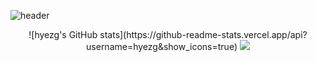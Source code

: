 ![header](https://capsule-render.vercel.app/api?type=waving&color=CDE4AD&height=250&section=header&text=Hyejeong's%20GitHub&fontSize=50&animation=scaleIn)

<div align='center'>
  ![hyezg's GitHub stats](https://github-readme-stats.vercel.app/api?username=hyezg&show_icons=true)
  <a href="https://velog.io/@0601a/posts"><img src="https://img.shields.io/badge/velog-1DBF73?style=flat-square&logo=Vimeo&logoColor=white"/></a>
</div>


<!--
**hyezg/hyezg** is a ✨ _special_ ✨ repository because its `README.md` (this file) appears on your GitHub profile.

Here are some ideas to get you started:

- 🔭 I’m currently working on ...
- 🌱 I’m currently learning ...
- 👯 I’m looking to collaborate on ...
- 🤔 I’m looking for help with ...
- 💬 Ask me about ...
- 📫 How to reach me: ...
- 😄 Pronouns: ...
- ⚡ Fun fact: ...
-->


